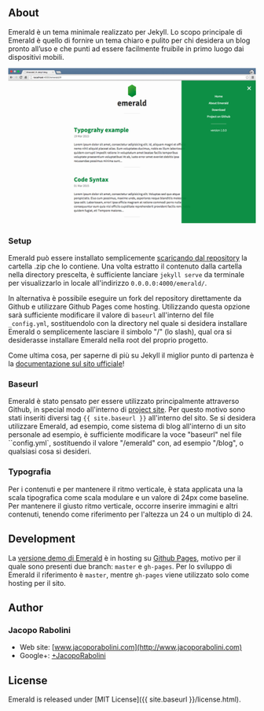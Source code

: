## About
Emerald è un tema minimale realizzato per Jekyll. Lo scopo principale di Emerald è quello di fornire un tema chiaro e pulito per chi desidera un blog pronto all’uso e che punti ad essere facilmente fruibile in primo luogo dai dispositivi mobili.

![Emerald](/img/Emerald01.png "Emerald")

### Setup
Emerald può essere installato semplicemente [scaricando dal repository](https://github.com/KingFelix/emerald/archive/master.zip) la cartella .zip che lo contiene.
Una volta estratto il contenuto dalla cartella nella directory prescelta, è sufficiente lanciare ``jekyll serve`` da terminale per visualizzarlo in locale all'indirizzo ``0.0.0.0:4000/emerald/``.

In alternativa è possibile eseguire un fork del repository direttamente da Github e utilizzare Github Pages come hosting. Utilizzando questa opzione sarà sufficiente modificare il valore di ``baseurl`` all'interno del file ``_config.yml``, sostituendolo con la directory nel quale si desidera installare Emerald o semplicemente lasciare il simbolo "/" (lo slash), qual ora si desiderasse installare Emerald nella root del proprio progetto.

Come ultima cosa, per saperne di più su Jekyll il miglior punto di partenza è la [documentazione sul sito ufficiale](http://jekyllrb.com)!

### Baseurl
Emerald è stato pensato per essere utilizzato principalmente attraverso Github, in special modo all'interno di [project site](https://pages.github.com/). Per questo motivo sono stati inseriti diversi tag ``{{ site.baseurl }}`` all'interno del sito. Se si desidera utilizzare Emerald, ad esempio, come sistema di blog all'interno di un sito personale ad esempio, è sufficiente modificare la voce "baseurl" nel file ``config.yml`, sostituendo il valore "/emerald" con, ad esempio "/blog", o qualsiasi cosa si desideri.

### Typografia
Per i contenuti e per mantenere il ritmo verticale, è stata applicata una la scala tipografica come scala modulare e un valore di 24px come baseline. Per mantenere il giusto ritmo verticale, occorre inserire immagini e altri contenuti, tenendo come riferimento per l'altezza un 24 o un multiplo di 24.

## Development

La [versione demo di Emerald](http://www.jacoporabolini.com/emerald/) è in hosting su [Github Pages](https://pages.github.com/), motivo per il quale sono presenti due branch: ``master`` e ``gh-pages``. Per lo sviluppo di Emerald il riferimento è ``master``, mentre ``gh-pages`` viene utilizzato solo come hosting per il sito.

## Author

### Jacopo Rabolini

- Web site: [www.jacoporabolini.com](http://www.jacoporabolini.com)
- Google+: [+JacopoRabolini](https://plus.google.com/u/0/+JacopoRabolini/posts)

## License
Emerald is released under [MIT License]({{ site.baseurl }}/license.html).
